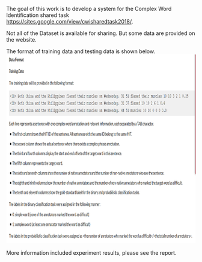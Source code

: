 The goal of this work is to develop a system for the Complex Word Identification 
shared task https://sites.google.com/view/cwisharedtask2018/. 

Not all of the Dataset is available for sharing. But some data are provided on the website.

The format of training data and testing data is shown below.
<img src="https://github.com/kenyonke/NLP/blob/master/project/data.png" width="900" height="500">

More information included experiment results, please see the report.
